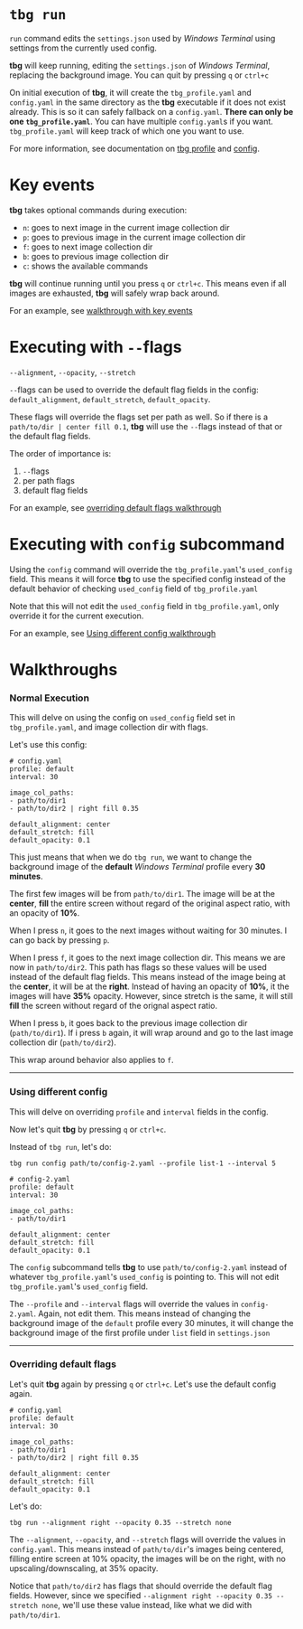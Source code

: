 # `tbg run`

`run` command edits the `settings.json` used by *Windows Terminal* using settings from the currently used config.

**tbg** will keep running, editing the `settings.json` of *Windows Terminal*, replacing the background image. You can quit by pressing `q` or `ctrl+c`

On initial execution of **tbg**, it will create the `tbg_profile.yaml` and `config.yaml` in the same directory as the **tbg** executable if it does not exist already. This is so it can safely fallback on a `config.yaml`. **There can only be one `tbg_profile.yaml`**. You can have multiple `config.yaml`s if you want. `tbg_profile.yaml` will keep track of which one you want to use.

For more information, see documentation on [tbg profile](#link) and [config](#link).

# Key events
**tbg** takes optional commands during execution:
- `n`: goes to next image in the current image collection dir
- `p`: goes to previous image in the current image collection dir
- `f`: goes to next image collection dir
- `b`: goes to previous image collection dir
- `c`: shows the available commands

**tbg** will continue running until you press `q` or `ctrl+c`. This means even if all images are exhausted, **tbg** will safely wrap back around.

For an example, see [walkthrough with key events](#normal-execution)

# Executing with `--`flags
`--alignment`, `--opacity`, `--stretch`

`--`flags can be used to override the default flag fields in the config: `default_alignment`, `default_stretch`, `default_opacity`.

These flags will override the flags set per path as well. So if there is a `path/to/dir | center fill 0.1`, **tbg** will use the `--`flags instead of that or the default flag fields.

The order of importance is:
1. `--`flags
2. per path flags
3. default flag fields 

For an example, see [overriding default flags walkthrough](#overriding-default-flags)

# Executing with `config` subcommand
Using the `config` command will override the `tbg_profile.yaml`'s `used_config` field. This means it will force **tbg** to use the specified config instead of the default behavior of checking `used_config` field of `tbg_profile.yaml`

Note that this will not edit the `used_config` field in `tbg_profile.yaml`, only override it for the current execution.

For an example, see [Using different config walkthrough](#using-different-config)


# Walkthroughs
### Normal Execution
This will delve on using the config on `used_config` field set in `tbg_profile.yaml`, and image collection dir with flags.

Let's use this config:
```
# config.yaml
profile: default
interval: 30

image_col_paths:
- path/to/dir1
- path/to/dir2 | right fill 0.35

default_alignment: center
default_stretch: fill
default_opacity: 0.1
```
This just means that when we do `tbg run`, we want to change the background image of the **default** *Windows Terminal* profile every **30 minutes**.

The first few images will be from `path/to/dir1`. The image will be at the **center**, **fill** the entire screen without regard of the original aspect ratio, with an opacity of **10%**. 

When I press `n`, it goes to the next images without waiting for 30 minutes. I can go back by pressing `p`.

When I press `f`, it goes to the next image collection dir. This means we are now in `path/to/dir2`. This path has flags so these values will be used instead of the default flag fields. This means instead of the image being at the **center**, it will be at the **right**. Instead of having an opacity of **10%**, it the images will have **35%** opacity. However, since stretch is the same, it will still **fill** the screen without regard of the orignal aspect ratio.

When I press `b`, it goes back to the previous image collection dir (`path/to/dir1`). If i press `b` again, it will wrap around and go to the last image collection dir (`path/to/dir2`).

This wrap around behavior also applies to `f`.

---
### Using different config
This will delve on overriding `profile` and `interval` fields in the config.

Now let's quit **tbg** by pressing `q` or `ctrl+c`.

Instead of `tbg run`, let's do:
```
tbg run config path/to/config-2.yaml --profile list-1 --interval 5
```
```
# config-2.yaml
profile: default
interval: 30

image_col_paths:
- path/to/dir1

default_alignment: center
default_stretch: fill
default_opacity: 0.1
```

The `config` subcommand tells **tbg** to use `path/to/config-2.yaml` instead of whatever `tbg_profile.yaml`'s `used_config` is pointing to. This will not edit `tbg_profile.yaml`'s `used_config` field. 

The `--profile` and `--interval` flags will override the values in `config-2.yaml`. Again, not edit them. This means instead of changing the background image of the `default` profile every 30 minutes, it will change the background image of the first profile under `list` field in `settings.json`

---
### Overriding default flags
Let's quit **tbg** again by pressing `q` or `ctrl+c`. Let's use the default config again.
```
# config.yaml
profile: default
interval: 30

image_col_paths:
- path/to/dir1
- path/to/dir2 | right fill 0.35

default_alignment: center
default_stretch: fill
default_opacity: 0.1
```
Let's do:
```
tbg run --alignment right --opacity 0.35 --stretch none
```

The `--alignment`, `--opacity`, and `--stretch` flags will override the values in `config.yaml`. This means instead of `path/to/dir`'s images being centered, filling entire screen at 10% opacity, the images will be on the right, with no upscaling/downscaling, at 35% opacity.

Notice that `path/to/dir2` has flags that should override the default flag fields. However, since we specified `--alignment right --opacity 0.35 --stretch none`, we'll use these value instead, like what we did with `path/to/dir1`.
